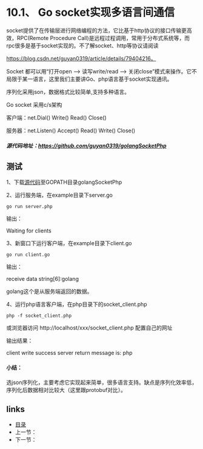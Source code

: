 # 10.1、 Go socket实现多语言间通信

socket提供了在传输层进行网络编程的方法，它比基于http协议的接口传输更高效，RPC(Remote Procedure Call)是远程过程调用，常用于分布式系统等，而rpc很多是基于socket实现的。不了解socket、http等协议请阅读

https://blog.csdn.net/guyan0319/article/details/79404216。

Socket 都可以用“打开open –> 读写write/read –> 关闭close”模式来操作。它不局限于某一语言，这里我们主要讲Go、php语言基于socket实现通讯。

序列化采用json，数据格式比较简单,支持多种语言。

Go socket 采用c/s架构

客户端：net.Dial() Write() Read() Close()

服务器：net.Listen() Accept() Read() Write() Close()

##### 源代码地址：https://github.com/guyan0319/golangSocketPhp

## 测试

1、下载[源代码](https://github.com/guyan0319/golangSocketPhp)至GOPATH目录golangSocketPhp

2、运行服务端，在example目录下server.go

```
go run server.php
```

输出：

Waiting for clients

3、新窗口下运行客户端，在example目录下client.go

```
go run client.go
```

输出：

receive data string[6]:golang

golang这个是从服务端返回的数据。



4、运行php语言客户端，在php目录下的socket_client.php

```
php -f socket_client.php
```

或浏览器访问 http://localhost/xxx/socket_client.php 配置自己的网址

输出结果：

client write success
server return message is:
php

#### 小结：

选json序列化，主要考虑它实现起来简单，很多语言支持。缺点是序列化效率低，序列化后数据相对比较大（这里跟protobuf对比）。

## links

- [目录](https://github.com/guyan0319/golang_development_notes/blob/master/zh/preface.md)
- 上一节：
- 下一节：


